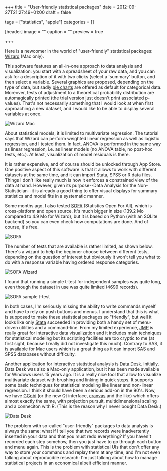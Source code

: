 +++
title = "User-friendly statistical packages"
date = 2012-09-27T21:27:49+01:00
draft = false

tags = ["statistics", "apple"]
categories = []

[header]
image = ""
caption = ""
preview = true

+++

Here is a newcomer in the world of "user-friendly" statistical packages: [Wizard](http://wizard.evanmiller.org) (Mac only).

This software features an all-in-one approach to data analysis and visualization: you start with a spreadsheet of your raw data, and you can ask for a description of it with two clicks (select a 'summary' button, and then select a variable. Several graphics are proposed, depending on the type of data, but sadly [pie charts](http://stats.stackexchange.com/q/8974/930) are offered as default for categorical data. Moreover, tests of adjustment to a theoretical probability distribution are automagically printed (the trial version just doesn't print associated p-values). That's not necessarily something that I would look at when first approaching a new dataset, and I would like to be able to display several variables at once.

![Wizard Mac](/img/20120926194623.png)

About statistical models, it is limited to multivariate regression. The tutorial says that Wizard can perform weighted linear regression as well as logistic regression, and I tested them. In fact, ANOVA is performed in the same way as linear regression, i.e. as linear models (no ANOVA table, no post-hoc tests, etc.). At least, visualization of model residuals is there.

It is rather expensive, and of course should be unlocked through App Store. One positive aspect of this software is that it allows to work with different datasets at the same time, and it can import Stata, SPSS or R data files. Things I don't like really much is how it enforces a constrained view of the data at hand. However, given its purpose--Data Analysis for the Non-Statistician--it is already a good thing to offer visual displays for summary statistics and model fits in a systematic manner.

Some months ago, I also tested [SOFA](http://www.sofastatistics.com) (Statistics Open For All), which is cross-platform and open source. It's much bigger in size (139.2 Mo compared to 4.9 Mo for Wizard), but it is based on Python (with an SQLite backend) so you can even check how computations are done. And of course, it's free.

![SOFA](/img/20120926195753.png)

The number of tests that are available is rather limited, as shown below. There's a wizard to help the beginner choose between different tests, depending on the question of interest but obviously it won't tell you what to do with a response variable having ordered response categories.

![SOFA Wizard](/img/20120926195815.png)

I found that running a simple t-test for independent samples was quite long, even though the dataset in use was quite limited (4699 records).

![SOFA sample t-test](/img/20120926195915.png)

In both cases, I'm seriously missing the ability to write commands myself and have to rely on push buttons and menus. I understand that this is what is supposed to make these statistical packages so "friendly", but well it looks like only [Stata](http://stata.com) succeeded in providing both a handy set of menu-driven utilities and a command-line. From my limited experience, [JMP](http://www.jmp.com) is really great for interactive data visualization and it includes main techniques for statistical modeling but its scripting facilities are too cryptic to me (at first sight, because I really did not investigate this much). Contrary to SAS, it is available for Mac users which is a great thing as it can import SAS and SPSS databases without difficulty.

Another application for interactive statistical analysis is [Data Desk](http://www.datadesk.com). Initially, Data Desk was also a Mac-only application, but it has been made available for Windows users 15 years ago. It is a really nice tool that allow to visualize multivariate dataset with brushing and linking in quick steps. It supports some basic techniques for statistical modeling like linear and non-linear regression. I think it should have been a serious add-on in the 90's. Now, we have [GGobi](http://www.ggobi.org) (or the new Qt interface, [cranvas](https://github.com/ggobi/cranvas) and the like) which offers almost exactly the same, with projection pursuit, multidimensional scaling and a conneciton with R. (This is the reason why I never bought Data Desk.)

![Data Desk](/img/20120926201644.png)


The problem with so-called "user-friendly" packages to data analysis is always the same: what if I tell you that two records were inadvertently inserted in your data and that you must redo everything? If you haven't recorded each step somehow, then you just have to go through each button and menu again. This is the problem with statistical UIs that don't offer any way to store your commands and replay them at any time, and I'm not even talking about reproducible research: I'm just talking about how to manage statistical projects in an economical albeit efficient manner.
